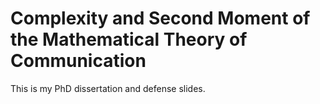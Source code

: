 # Complexity and Second Moment of the Mathematical Theory of Communication

This is my PhD dissertation and defense slides.
